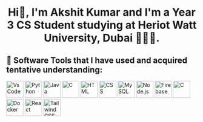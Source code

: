 <h1 align="center">Hi👋, I'm Akshit Kumar and I'm a Year 3 CS Student studying at Heriot Watt University, Dubai 🧑🏻‍💻.</h1>
<p align="left"></p>
<h2> 🚀&nbsp;Software Tools that I have used and acquired tentative understanding:</h2>
<p align="left">
  <img src="https://cdn.jsdelivr.net/gh/devicons/devicon/icons/vscode/vscode-original.svg" alt="VsCode" width="45" height="45"/>
  <img src="https://cdn.jsdelivr.net/gh/devicons/devicon/icons/python/python-original.svg" alt="Python" width="45" height="45"/>
  <img src="https://cdn.jsdelivr.net/gh/devicons/devicon/icons/java/java-original.svg" alt="Java" width="45" height="45"/>
  <img src="https://cdn.jsdelivr.net/gh/devicons/devicon/icons/c/c-original.svg" alt="C" width="45" height="45"/>
  <img src="https://cdn.jsdelivr.net/gh/devicons/devicon/icons/html5/html5-original.svg" alt="HTML" width="45" height="45"/>
  <img src="https://cdn.jsdelivr.net/gh/devicons/devicon/icons/css3/css3-original.svg" alt="CSS" width="45" height="45"/>
  <img src="https://cdn.jsdelivr.net/gh/devicons/devicon@latest/icons/mysql/mysql-original-wordmark.svg" alt="MySQL" width="45" height="45"/>
  <img src="https://cdn.jsdelivr.net/gh/devicons/devicon@latest/icons/nodejs/nodejs-original.svg" alt="Node.js" width="45" height="45"/> 
  <img src="https://cdn.jsdelivr.net/gh/devicons/devicon@latest/icons/firebase/firebase-original.svg" alt="Firebase" width="45" height="45"/>
  <img src="https://cdn.jsdelivr.net/gh/devicons/devicon@latest/icons/c/c-original.svg" alt="C" width="45" height="45"/>
  <img src="https://cdn.jsdelivr.net/gh/devicons/devicon@latest/icons/docker/docker-original.svg" alt="Docker" width="45" height="45" />
  <img src="https://cdn.jsdelivr.net/gh/devicons/devicon@latest/icons/react/react-original.svg" alt="React" width="45" height="45"/>
  <img src="https://cdn.jsdelivr.net/gh/devicons/devicon@latest/icons/tailwindcss/tailwindcss-original.svg" alt="TailwindCSS" width="45" height="45"/>
</p>
